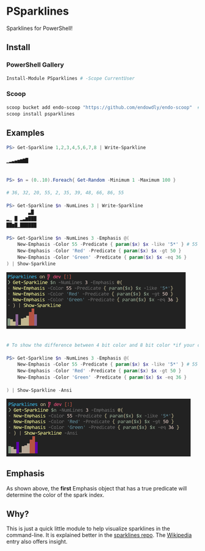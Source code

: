 # PSparklines

Sparklines for PowerShell!

## Install

### PowerShell Gallery

```powershell
Install-Module PSparklines # -Scope CurrentUser
```

### Scoop

```powershell
scoop bucket add endo-scoop "https://github.com/endowdly/endo-scoop"  # Name the bucket whatever you'd like :)
scoop install psparklines
```

## Examples

``` powershell
PS> Get-Sparkline 1,2,3,4,5,6,7,8 | Write-Sparkline

▁▂▃▄▅▆▇█


PS> $n = (0..10).Foreach{ Get-Random -Minimum 1 -Maximum 100 }

# 36, 32, 20, 55, 2, 35, 39, 48, 66, 86, 55

PS> Get-Sparkline $n -NumLines 3 | Write-Sparkline
        ▃█
▂▁ █ ▂▃▆███
██▆█▁██████

PS> Get-Sparkline $n -NumLines 3 -Emphasis @(
    New-Emphasis -Color 55 -Predicate { param($x) $x -like '5*' } # 55 is like a dark magenta
    New-Emphasis -Color 'Red' -Predicate { param($x) $x -gt 50 }
    New-Emphasis -Color 'Green' -Predicate { param($x) $x -eq 36 }
) | Show-Sparkline 
```

![Result](./exampleNoAnsi.png)

```powershell

# To show the difference between 4 bit color and 8 bit color *if your console supports VT ANSI commands and 8 bit color*

PS> Get-Sparkline $n -NumLines 3 -Emphasis @(
    New-Emphasis -Color 55 -Predicate { param($x) $x -like '5*' } # 55 is like a dark magenta
    New-Emphasis -Color 'Red' -Predicate { param($x) $x -gt 50 }
    New-Emphasis -Color 'Green' -Predicate { param($x) $x -eq 36 }

) | Show-Sparkline -Ansi
```

![Result](./example.png)

## Emphasis

As shown above, the **first** Emphasis object that has a true predicate will determine the color of the spark index. 

## Why?

This is just a quick little module to help visualize sparklines in the command-line.
It is explained better in the [sparklines repo](http://github.com/deeplook/sparklines).
The [Wikipedia](https://en.wikipedia.org/wiki/Sparkline) entry also offers insight.
